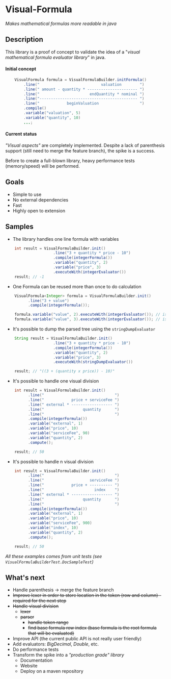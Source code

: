 Visual-Formula
==============

*Makes mathematical formulas more readable in java*

Description
-----------

This library is a proof of concept to validate the idea of a "*visual mathematical formula evaluator library*" in java.

#### Initial concept

```java
    VisualFormula formula = VisualFormulaBuilder.initFormula()
        .line("                           valuation        ")
        .line(" amount - quantity * ---------------------- ")
        .line("                      endQuantity * nominal ")
        .line("------------------------------------------- ")
        .line("            beginValuation                  ")
        .compile()
        .variable("valuation", 5)
        .variable("quantity", 10)
        ...;
```

#### Current status

*"Visual aspects"* are completely implemented. Despite a lack of parenthesis support (still need to merge the feature branch), the spike is a success.

Before to create a full-blown library, heavy performance tests (memory/speed) will be performed.
  

Goals
-----

+ Simple to use
+ No external dependencies
+ Fast
+ Highly open to extension

Samples
-------

+ The library handles one line formula with variables

```java
    int result = VisualFormulaBuilder.init()
                     .line("3 + quantity * price - 10")
                     .compile(integerFormula())
                     .variable("quantity", 2)
                     .variable("price", 3)
                     .executeWith(integerEvaluator())
    result; // -1
```

+ One Formula can be reused more than once to do calculation

```java
    VisualFormula<Integer> formula = VisualFormulaBuilder.init()
          .line("3 + value")
          .compile(integerFormula());

    formula.variable("value", 2).executeWith(integerEvaluator()); // is(5)
    formula.variable("value", 3).executeWith(integerEvaluator()); // is(6)
``` 

+ It's possible to dump the parsed tree using the ```stringDumpEvaluator```

```java
    String result = VisualFormulaBuilder.init()
                     .line("3 + quantity * price - 10")
                     .compile(integerFormula())
                     .variable("quantity", 2)
                     .variable("price", 3)
                     .executeWith(stringDumpEvaluator())

    result; // "((3 + (quantity x price)) - 10)"
```

+ It's possible to handle one visual division

```java
    int result = VisualFormulaBuilder.init()
          .line("                               ")
          .line("            price + serviceFee ")
          .line(" external * ------------------ ")
          .line("                 quantity      ")
          .line("                               ")
          .compile(integerFormula())
          .variable("external", 1)
          .variable("price", 10)
          .variable("serviceFee", 90)
          .variable("quantity", 2)
          .compute();

    result; // 50
```

+ It's possible to handle n visual division

```java
    int result = VisualFormulaBuilder.init()
          .line("                               ")
          .line("                    serviceFee ")
          .line("            price + ---------- ")
          .line("                      index    ")
          .line(" external * ------------------ ")
          .line("                 quantity      ")
          .line("                               ")
          .compile(integerFormula())
          .variable("external", 1)
          .variable("price", 10)
          .variable("serviceFee", 900)
          .variable("index", 10)
          .variable("quantity", 2)
          .compute();

    result; // 50
```

*All these examples comes from unit tests (see ```VisualFormulaBuilderTest.DocSampleTest```)*

What's next
-----------

* Handle parenthesis -> merge the feature branch
* ~~Improve lexer in order to store location in the token (row and column) - required for the next step~~
* ~~Handle visual division~~
    * ~~lexer~~
    * ~~parser~~
        * ~~handle token range~~
        * ~~find base formula row index (base formula is the root formula that will be evaluated)~~
* Improve API (the current public API is not really user friendly)
* Add evaluators: *BigDecimal*, *Double*, etc.
* Do performance tests
* Transform the spike into a *"production grade" library*
    * Documentation
    * Website
    * Deploy on a maven repository
    
